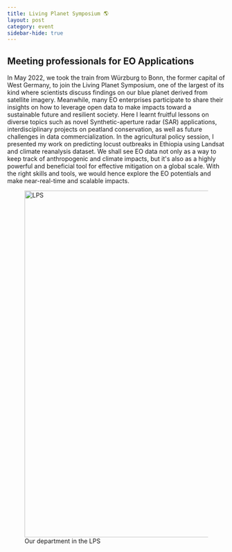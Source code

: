 ```yaml
---
title: Living Planet Symposium 🌎
layout: post
category: event
sidebar-hide: true
---
```


## Meeting professionals for EO Applications

In May 2022, we took the train from Würzburg to Bonn, the former capital of West Germany, to join the Living Planet Symposium, one of the largest of its kind where scientists discuss findings on our blue planet derived from satellite imagery. Meanwhile, many EO enterprises participate to share their insights on how to leverage open data to make impacts toward a sustainable future and resilient society. Here I learnt fruitful lessons on diverse topics such as novel Synthetic-aperture radar (SAR) applications, interdisciplinary projects on peatland conservation, as well as future challenges in data commercialization. In the agricultural policy session, I presented my work on predicting locust outbreaks in Ethiopia using Landsat and climate reanalysis dataset. We shall see EO data not only as a way to keep track of anthropogenic and climate impacts, but it's also as a highly powerful and beneficial tool for effective mitigation on a global scale. With the right skills and tools, we would hence explore the EO potentials and make near-real-time and scalable impacts.

<figure>
	<img src="{{ 'assets/images/lps.jpg' | relative_url }}" alt="LPS"  width="800" />
	<figcaption>Our department in the LPS</figcaption>
</figure>